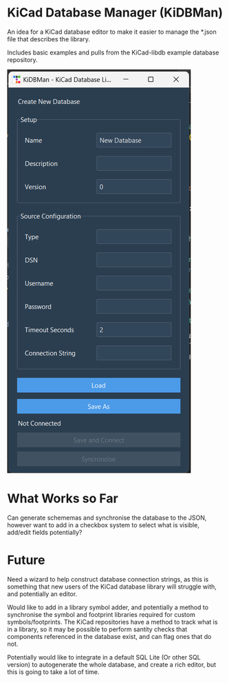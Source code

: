 # KiCad Database Manager (KiDBMan)

An idea for a KiCad database editor to make it easier to manage the *.json file that describes the library.

Includes basic examples and pulls from the KiCad-libdb example database repository.

![Front Panel when starting with library](https://github.com/partywagon112/KiDBMan/blob/main/images/front_panel.png)

# What Works so Far
Can generate schememas and synchronise the database to the JSON, however want to add in a checkbox system to select what is visible, 
add/edit fields potentially?

# Future
Need a wizard to help construct database connection strings, as this is something that new users of the KiCad database library
will struggle with, and potentially an editor.

Would like to add in a library symbol adder, and potentially a method to synchronise the symbol and footprint libraries required for custom symbols/footprints.
The KiCad repositories have a method to track what is in a library, so it may be possible to perform santity checks that components referenced in the 
database exist, and can flag ones that do not.

Potentially would like to integrate in a default SQL Lite (Or other SQL version) to autogenerate the whole database, and create a rich editor,
but this is going to take a lot of time.
